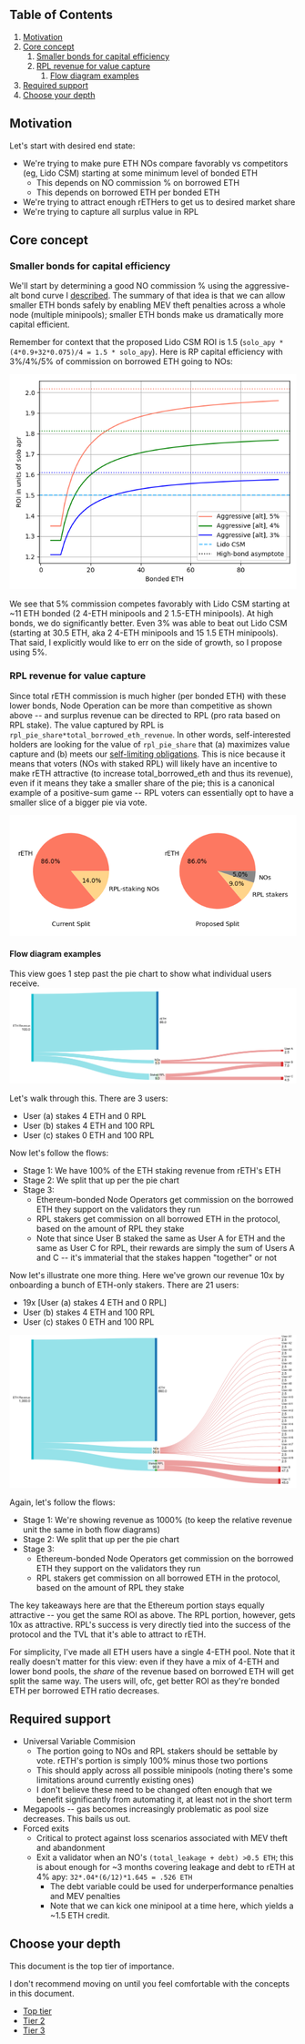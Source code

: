 ## Table of Contents
1. [Motivation](#motivation)
2. [Core concept](#core-concept)
   1. [Smaller bonds for capital efficiency](#smaller-bonds-for-capital-efficiency)
   2. [RPL revenue for value capture](#rpl-revenue-for-value-capture)
      1. [Flow diagram examples](#flow-diagram-examples)
3. [Required support](#required-support)
4. [Choose your depth](#choose-your-depth)

## Motivation
Let's start with desired end state:
- We're trying to make pure ETH NOs compare favorably vs competitors (eg, Lido CSM) starting at some minimum level of bonded ETH
  - This depends on NO commission % on borrowed ETH
  - This depends on borrowed ETH per bonded ETH
- We're trying to attract enough rETHers to get us to desired market share
- We're trying to capture all surplus value in RPL

## Core concept

### Smaller bonds for capital efficiency
We'll start by determining a good NO commission % using the aggressive-alt bond curve I [described](../2023_11_rapid_research_incubator/bond_curves.md). The summary of that idea is that we can allow smaller ETH bonds safely by enabling MEV theft penalties across a whole node (multiple minipools); smaller ETH bonds make us dramatically more capital efficient.

Remember for context that the proposed Lido CSM ROI is 1.5 (`solo_apy * (4*0.9+32*0.075)/4 = 1.5 * solo_apy`). Here is RP capital efficiency with 3%/4%/5% of commission on borrowed ETH going to NOs:

![eth_only_roi.png](eth_only_roi.png)

We see that 5% commission competes favorably with Lido CSM starting at ~11 ETH bonded (2 4-ETH minipools and 2 1.5-ETH minipools). At high bonds, we do significantly better. Even 3% was able to beat out Lido CSM (starting at 30.5 ETH, aka 2 4-ETH minipools and 15 1.5 ETH minipools). That said, I explicitly would like to err on the side of growth, so I propose using 5%.

### RPL revenue for value capture
Since total rETH commission is much higher (per bonded ETH) with these lower bonds, Node Operation can be more than competitive as shown above -- and surplus revenue can be directed to RPL (pro rata based on RPL stake). The value captured by RPL is `rpl_pie_share*total_borrowed_eth_revenue`. In other words, self-interested holders are looking for the value of `rpl_pie_share` that (a) maximizes value capture and (b) meets our [self-limiting obligations](https://rpips.rocketpool.net/RPIPs/RPIP-17). This is nice because it means that voters (NOs with staked RPL) will likely have an incentive to make rETH attractive (to increase total_borrowed_eth and thus its revenue), even if it means they take a smaller share of the pie; this is a canonical example of a positive-sum game -- RPL voters can essentially opt to have a smaller slice of a bigger pie via vote.

![eth_revenue_pies.png](eth_revenue_pies.png)

#### Flow diagram examples

This view goes 1 step past the pie chart to show what individual users receive.
![sankeymatic_basic.png](sankeymatic_basic.png)

Let's walk through this. There are 3 users:
- User (a) stakes 4 ETH and 0 RPL
- User (b) stakes 4 ETH and 100 RPL
- User (c) stakes 0 ETH and 100 RPL

Now let's follow the flows:
- Stage 1: We have 100% of the ETH staking revenue from rETH's ETH
- Stage 2: We split that up per the pie chart
- Stage 3:
  - Ethereum-bonded Node Operators get commission on the borrowed ETH they support on the validators they run
  - RPL stakers get commission on all borrowed ETH in the protocol, based on the amount of RPL they stake
  - Note that since User B staked the same as User A for ETH and the same as User C for RPL, their rewards are simply the sum of Users A and C -- it's immaterial that the stakes happen "together" or not

Now let's illustrate one more thing. Here we've grown our revenue 10x by onboarding a bunch of ETH-only stakers.
There are 21 users:
- 19x [User (a) stakes 4 ETH and 0 RPL]
- User (b) stakes 4 ETH and 100 RPL
- User (c) stakes 0 ETH and 100 RPL

![sankeymatic_lots_of_ETH.png](sankeymatic_lots_of_ETH.png)

Again, let's follow the flows:
- Stage 1: We're showing revenue as 1000% (to keep the relative revenue unit the same in both flow diagrams)
- Stage 2: We split that up per the pie chart
- Stage 3:
  - Ethereum-bonded Node Operators get commission on the borrowed ETH they support on the validators they run
  - RPL stakers get commission on all borrowed ETH in the protocol, based on the amount of RPL they stake

The key takeaways here are that the Ethereum portion stays equally attractive -- you get the same ROI as above. The RPL portion, however, gets 10x as attractive. RPL's success is very directly tied into the success of the protocol and the TVL that it's able to attract to rETH. 

For simplicity, I've made all ETH users have a single 4-ETH pool. Note that it really doesn't matter for this view: even if they have a mix of 4-ETH and lower bond pools, the _share_ of the revenue based on borrowed ETH will get split the same way. The users will, ofc, get better ROI as they're bonded ETH per borrowed ETH ratio decreases.

## Required support
- Universal Variable Commision
  - The portion going to NOs and RPL stakers should be settable by vote. rETH's portion is simply 100% minus those two portions 
  - This should apply across all possible minipools (noting there's some limitations around currently existing ones)
  - I don't believe these need to be changed often enough that we benefit significantly from automating it, at least not in the short term
- Megapools -- gas becomes increasingly problematic as pool size decreases. This bails us out.
- Forced exits
  - Critical to protect against loss scenarios associated with MEV theft and abandonment
  - Exit a validator when an NO's `(total_leakage + debt) >0.5 ETH`; this is about enough for ~3 months covering leakage and debt to rETH at 4% apy: `32*.04*(6/12)*1.645 = .526 ETH`
    - The debt variable could be used for underperformance penalties and MEV penalties
    - Note that we can kick one minipool at a time here, which yields a ~1.5 ETH credit.

## Choose your depth
This document is the top tier of importance.

I don't recommend moving on until you feel comfortable with the concepts in this document.

- [Top tier](./readme.md)
- [Tier 2](./readme_tier2.md)
- [Tier 3](./readme_tier3.md)
